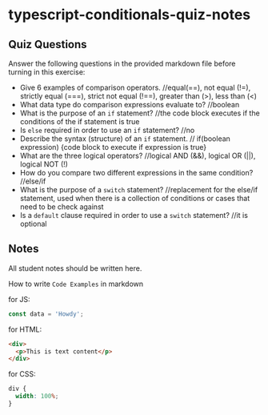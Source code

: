 # typescript-conditionals-quiz-notes

## Quiz Questions

Answer the following questions in the provided markdown file before turning in this exercise:

- Give 6 examples of comparison operators.
  //equal(==), not equal (!=), strictly equal (===), strict not equal (!==), greater than (>), less than (<)
- What data type do comparison expressions evaluate to?
  //boolean
- What is the purpose of an `if` statement?
  //the code block executes if the conditions of the if statement is true
- Is `else` required in order to use an `if` statement?
  //no
- Describe the syntax (structure) of an `if` statement.
  // if(boolean expression) {code block to execute if expression is true}
- What are the three logical operators?
  //logical AND (&&), logical OR (||), logical NOT (!)
- How do you compare two different expressions in the same condition?
  //else/if
- What is the purpose of a `switch` statement?
  //replacement for the else/if statement, used when there is a collection of conditions or cases that need to be check against
- Is a `default` clause required in order to use a `switch` statement?
  //it is optional

## Notes

All student notes should be written here.

How to write `Code Examples` in markdown

for JS:

```javascript
const data = 'Howdy';
```

for HTML:

```html
<div>
  <p>This is text content</p>
</div>
```

for CSS:

```css
div {
  width: 100%;
}
```
